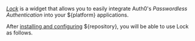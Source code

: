 <dfn data-key="lock">[Lock](https://github.com/auth0/${repository}/)</dfn> is a widget that allows you to easily integrate Auth0's <dfn data-key="passwordless">Passwordless Authentication</dfn> into your ${platform} applications.

After [installing and configuring](/libraries/${docsUrl}#install) ${repository}, you will be able to use Lock as follows.
